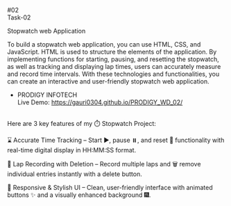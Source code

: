 #02 <br>
Task-02

Stopwatch
web Application

To build a stopwatch web application, you can use HTML, CSS, and JavaScript. HTML is used to structure the elements of the application. By implementing functions for starting, pausing, and resetting the stopwatch, as well as tracking and displaying lap times, users can accurately measure and record time intervals. With these technologies and functionalities, you can create an interactive and user-friendly stopwatch web application.

- PRODIGY INFOTECH <br>
  Live Demo: https://gauri0304.github.io/PRODIGY_WD_02/
<br>
Here are 3 key features of my ⏱️ Stopwatch Project:

⌛ Accurate Time Tracking – Start ▶️, pause ⏸️, and reset 🔁 functionality with real-time digital display in HH:MM:SS format.

📝 Lap Recording with Deletion – Record multiple laps and 🗑️ remove individual entries instantly with a delete button.

🎨 Responsive & Stylish UI – Clean, user-friendly interface with animated buttons ✨ and a visually enhanced background 🎆.

